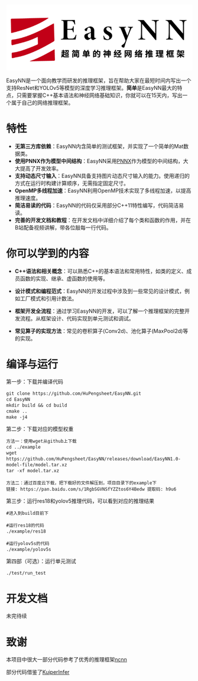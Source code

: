 <img src="./images/logo.png" />

EasyNN是一个面向教学而研发的推理框架，旨在帮助大家在最短时间内写出一个支持ResNet和YOLOv5等模型的深度学习推理框架。**简单**是EasyNN最大的特点，只需要掌握C++基本语法和神经网络基础知识，你就可以在15天内，写出一个属于自己的网络推理框架。

# 特性

- **无第三方库依赖**：EasyNN内含简单的测试框架，并实现了一个简单的Mat数据类。
- **使用PNNX作为模型中间结构**：EasyNN采用[PNNX](https://github.com/Tencent/ncnn/tree/master/tools/pnnx)作为模型的中间结构，大大提高了开发效率。
- **支持动态尺寸输入**：EasyNN具备支持图片动态尺寸输入的能力。使用递归的方式在运行时构建计算顺序，无需指定固定尺寸。
- **OpenMP多线程加速**：EasyNN利用OpenMP技术实现了多线程加速，以提高推理速度。
- **简洁易读的代码**：EasyNN的代码仅采用部分C++11特性编写，代码简洁易读。
- **完善的开发文档和教程**：在开发文档中详细介绍了每个类和函数的作用，并在B站配备视频讲解，带各位敲每一行代码。

# 你可以学到的内容

- **C++语法和相关概念**：可以熟悉C++的基本语法和常用特性，如类的定义、成员函数的实现、继承、虚函数的使用等。

- **设计模式和编程范式**：EasyNN的开发过程中涉及到一些常见的设计模式，例如工厂模式和引用计数法。

- **框架开发全流程**：通过学习EasyNN的开发，可以了解一个推理框架的完整开发流程。从框架设计、代码实现到单元测试和调试。

- **常见算子的实现方法**：常见的卷积算子(Conv2d)、池化算子(MaxPool2d)等的实现。

   

# 编译与运行

第一步：下载并编译代码

```shell
git clone https://github.com/HuPengsheet/EasyNN.git
cd EasyNN
mkdir build && cd build
cmake ..
make -j4
```

第二步：下载对应的模型权重

```shell
方法一：使用wget从github上下载
cd ../example
wget https://github.com/HuPengsheet/EasyNN/releases/download/EasyNN1.0-model-file/model.tar.xz
tar -xf model.tar.xz

方法二：通过百度云下载，把下载好的文件解压到，项目目录下的example下
链接: https://pan.baidu.com/s/1RgbSGVNSfYZZtos6Y4Bedw 提取码: h9u6 
```

第三步：运行res18和yolov5推理代码，可以看到对应的推理结果

```shell
#进入到build目前下

#运行res18的代码
./example/res18

#运行yolov5s的代码
./example/yolov5s
```

第四部（可选）：运行单元测试

```shell
./test/run_test
```

# 开发文档

未完待续

# 致谢

本项目中很大一部分代码参考了优秀的推理框架[ncnn](https://github.com/Tencent/ncnn)

部分代码借鉴了[KuiperInfer](https://github.com/zjhellofss/KuiperInfer)
